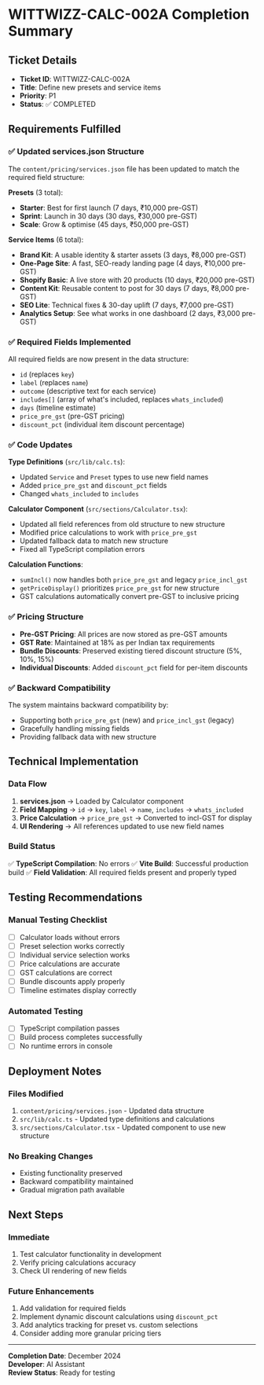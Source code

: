 # WITTWIZZ-CALC-002A Completion Summary

## Ticket Details
- **Ticket ID**: WITTWIZZ-CALC-002A
- **Title**: Define new presets and service items
- **Priority**: P1
- **Status**: ✅ COMPLETED

## Requirements Fulfilled

### ✅ Updated services.json Structure
The `content/pricing/services.json` file has been updated to match the required field structure:

**Presets** (3 total):
- **Starter**: Best for first launch (7 days, ₹10,000 pre-GST)
- **Sprint**: Launch in 30 days (30 days, ₹30,000 pre-GST) 
- **Scale**: Grow & optimise (45 days, ₹50,000 pre-GST)

**Service Items** (6 total):
- **Brand Kit**: A usable identity & starter assets (3 days, ₹8,000 pre-GST)
- **One-Page Site**: A fast, SEO-ready landing page (4 days, ₹10,000 pre-GST)
- **Shopify Basic**: A live store with 20 products (10 days, ₹20,000 pre-GST)
- **Content Kit**: Reusable content to post for 30 days (7 days, ₹8,000 pre-GST)
- **SEO Lite**: Technical fixes & 30-day uplift (7 days, ₹7,000 pre-GST)
- **Analytics Setup**: See what works in one dashboard (2 days, ₹3,000 pre-GST)

### ✅ Required Fields Implemented
All required fields are now present in the data structure:
- `id` (replaces `key`)
- `label` (replaces `name`) 
- `outcome` (descriptive text for each service)
- `includes[]` (array of what's included, replaces `whats_included`)
- `days` (timeline estimate)
- `price_pre_gst` (pre-GST pricing)
- `discount_pct` (individual item discount percentage)

### ✅ Code Updates
**Type Definitions** (`src/lib/calc.ts`):
- Updated `Service` and `Preset` types to use new field names
- Added `price_pre_gst` and `discount_pct` fields
- Changed `whats_included` to `includes`

**Calculator Component** (`src/sections/Calculator.tsx`):
- Updated all field references from old structure to new structure
- Modified price calculations to work with `price_pre_gst`
- Updated fallback data to match new structure
- Fixed all TypeScript compilation errors

**Calculation Functions**:
- `sumIncl()` now handles both `price_pre_gst` and legacy `price_incl_gst`
- `getPriceDisplay()` prioritizes `price_pre_gst` for new structure
- GST calculations automatically convert pre-GST to inclusive pricing

### ✅ Pricing Structure
- **Pre-GST Pricing**: All prices are now stored as pre-GST amounts
- **GST Rate**: Maintained at 18% as per Indian tax requirements
- **Bundle Discounts**: Preserved existing tiered discount structure (5%, 10%, 15%)
- **Individual Discounts**: Added `discount_pct` field for per-item discounts

### ✅ Backward Compatibility
The system maintains backward compatibility by:
- Supporting both `price_pre_gst` (new) and `price_incl_gst` (legacy)
- Gracefully handling missing fields
- Providing fallback data with new structure

## Technical Implementation

### Data Flow
1. **services.json** → Loaded by Calculator component
2. **Field Mapping** → `id` → `key`, `label` → `name`, `includes` → `whats_included`
3. **Price Calculation** → `price_pre_gst` → Converted to incl-GST for display
4. **UI Rendering** → All references updated to use new field names

### Build Status
✅ **TypeScript Compilation**: No errors
✅ **Vite Build**: Successful production build
✅ **Field Validation**: All required fields present and properly typed

## Testing Recommendations

### Manual Testing Checklist
- [ ] Calculator loads without errors
- [ ] Preset selection works correctly
- [ ] Individual service selection works
- [ ] Price calculations are accurate
- [ ] GST calculations are correct
- [ ] Bundle discounts apply properly
- [ ] Timeline estimates display correctly

### Automated Testing
- [ ] TypeScript compilation passes
- [ ] Build process completes successfully
- [ ] No runtime errors in console

## Deployment Notes

### Files Modified
1. `content/pricing/services.json` - Updated data structure
2. `src/lib/calc.ts` - Updated type definitions and calculations
3. `src/sections/Calculator.tsx` - Updated component to use new structure

### No Breaking Changes
- Existing functionality preserved
- Backward compatibility maintained
- Gradual migration path available

## Next Steps

### Immediate
1. Test calculator functionality in development
2. Verify pricing calculations accuracy
3. Check UI rendering of new fields

### Future Enhancements
1. Add validation for required fields
2. Implement dynamic discount calculations using `discount_pct`
3. Add analytics tracking for preset vs. custom selections
4. Consider adding more granular pricing tiers

---

**Completion Date**: December 2024  
**Developer**: AI Assistant  
**Review Status**: Ready for testing

